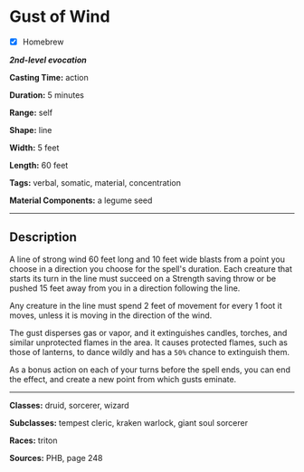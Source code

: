 # Gust of Wind

- [x] Homebrew

***2nd-level evocation***

**Casting Time:** action

**Duration:** 5 minutes

**Range:** self

**Shape:** line

**Width:** 5 feet

**Length:** 60 feet

**Tags:** verbal, somatic, material, concentration

**Material Components:** a legume seed

---

## Description
A line of strong wind 60 feet long and 10 feet wide blasts from a point you choose in a direction you choose for the spell's duration.
Each creature that starts its turn in the line must succeed on a Strength saving throw or be pushed 15 feet away from you in a direction following the line.

Any creature in the line must spend 2 feet of movement for every 1 foot it moves, unless it is moving in the direction of the wind.

The gust disperses gas or vapor, and it extinguishes candles, torches, and similar unprotected flames in the area.
It causes protected flames, such as those of lanterns, to dance wildly and has a `50%` chance to extinguish them.

As a bonus action on each of your turns before the spell ends, you can end the effect, and create a new point from which gusts eminate.

---

**Classes:** druid, sorcerer, wizard

**Subclasses:** tempest cleric, kraken warlock, giant soul sorcerer

**Races:** triton

**Sources:** PHB, page 248
